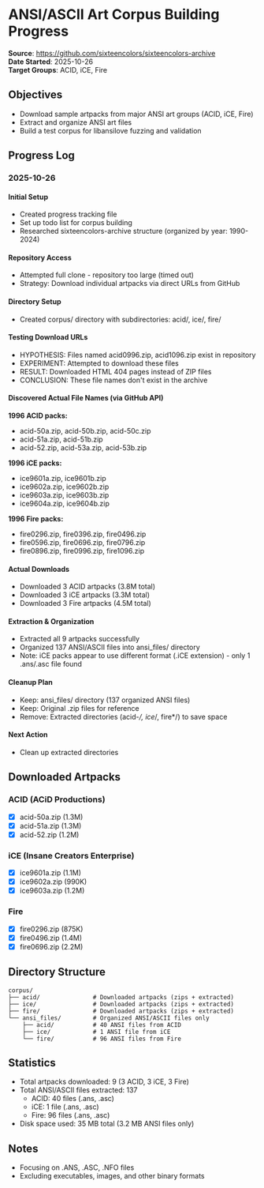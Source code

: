 # ANSI/ASCII Art Corpus Building Progress

**Source**: https://github.com/sixteencolors/sixteencolors-archive  
**Date Started**: 2025-10-26  
**Target Groups**: ACID, iCE, Fire

## Objectives
- Download sample artpacks from major ANSI art groups (ACID, iCE, Fire)
- Extract and organize ANSI art files
- Build a test corpus for libansilove fuzzing and validation

## Progress Log

### 2025-10-26

#### Initial Setup
- Created progress tracking file
- Set up todo list for corpus building
- Researched sixteencolors-archive structure (organized by year: 1990-2024)

#### Repository Access
- Attempted full clone - repository too large (timed out)
- Strategy: Download individual artpacks via direct URLs from GitHub

#### Directory Setup
- Created corpus/ directory with subdirectories: acid/, ice/, fire/

#### Testing Download URLs
- HYPOTHESIS: Files named acid0996.zip, acid1096.zip exist in repository
- EXPERIMENT: Attempted to download these files
- RESULT: Downloaded HTML 404 pages instead of ZIP files
- CONCLUSION: These file names don't exist in the archive

#### Discovered Actual File Names (via GitHub API)
**1996 ACID packs:**
- acid-50a.zip, acid-50b.zip, acid-50c.zip
- acid-51a.zip, acid-51b.zip
- acid-52.zip, acid-53a.zip, acid-53b.zip

**1996 iCE packs:**
- ice9601a.zip, ice9601b.zip
- ice9602a.zip, ice9602b.zip
- ice9603a.zip, ice9603b.zip
- ice9604a.zip, ice9604b.zip

**1996 Fire packs:**
- fire0296.zip, fire0396.zip, fire0496.zip
- fire0596.zip, fire0696.zip, fire0796.zip
- fire0896.zip, fire0996.zip, fire1096.zip

#### Actual Downloads
- Downloaded 3 ACID artpacks (3.8M total)
- Downloaded 3 iCE artpacks (3.3M total)
- Downloaded 3 Fire artpacks (4.5M total)

#### Extraction & Organization
- Extracted all 9 artpacks successfully
- Organized 137 ANSI/ASCII files into ansi_files/ directory
- Note: iCE packs appear to use different format (.iCE extension) - only 1 .ans/.asc file found

#### Cleanup Plan
- Keep: ansi_files/ directory (137 organized ANSI files)
- Keep: Original .zip files for reference
- Remove: Extracted directories (acid-*/, ice*/, fire*/) to save space

#### Next Action
- Clean up extracted directories

## Downloaded Artpacks

### ACID (ACiD Productions)
- [x] acid-50a.zip (1.3M)
- [x] acid-51a.zip (1.3M)
- [x] acid-52.zip (1.2M)

### iCE (Insane Creators Enterprise)
- [x] ice9601a.zip (1.1M)
- [x] ice9602a.zip (990K)
- [x] ice9603a.zip (1.2M)

### Fire
- [x] fire0296.zip (875K)
- [x] fire0496.zip (1.4M)
- [x] fire0696.zip (2.2M)

## Directory Structure
```
corpus/
├── acid/               # Downloaded artpacks (zips + extracted)
├── ice/                # Downloaded artpacks (zips + extracted)
├── fire/               # Downloaded artpacks (zips + extracted)
└── ansi_files/         # Organized ANSI/ASCII files only
    ├── acid/           # 40 ANSI files from ACID
    ├── ice/            # 1 ANSI file from iCE
    └── fire/           # 96 ANSI files from Fire
```

## Statistics
- Total artpacks downloaded: 9 (3 ACID, 3 iCE, 3 Fire)
- Total ANSI/ASCII files extracted: 137
  - ACID: 40 files (.ans, .asc)
  - iCE: 1 file (.ans, .asc)
  - Fire: 96 files (.ans, .asc)
- Disk space used: 35 MB total (3.2 MB ANSI files only)

## Notes
- Focusing on .ANS, .ASC, .NFO files
- Excluding executables, images, and other binary formats
